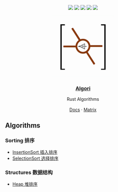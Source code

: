 <div align="center">

[![](https://img.shields.io/crates/d/algori.svg)](https://crates.io/crates/algori)
[![](https://img.shields.io/github/forks/barrensea/algori.svg)](https://github.com/BarrenSea/algori/fork)
[![](https://img.shields.io/github/repo-size/barrensea/algori.svg)](https://github.com/BarrenSea/algori)
[![](https://img.shields.io/github/stars/barrensea/algori.svg)](https://github.com/BarrenSea/algori)
[![](https://img.shields.io/github/commit-activity/t/barrensea/algori.svg)](https://github.com/BarrenSea/algori)

</div>

<p align="center">
  <a href="https://github.com/barrensea/algori" rel="noopener">
 <img width=200px height=200px src="./imgs/algori.png"></a>

 <h3 align="center"><a href="https://join-lemmy.org">Algori</a></h3>
  <p align="center">
    Rust Algorithms
    <br />
    <br />
    <a href="https://docs.rs/algori">Docs</a>
    ·
    <a href="https://matrix.to/#/#algori:mozilla.org">Matrix</a>
  </p>
</p>

## Algorithms
### Sorting 排序
- [InsertionSort 插入排序](./doc/sorting/README.md)
- [SelectionSort 选择排序](./doc/sorting/README.md)
### Structures 数据结构
- [Heap 堆排序](./doc/structure/README.md)
